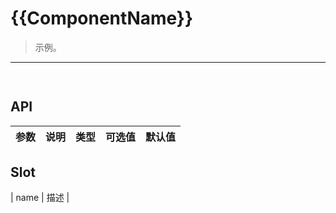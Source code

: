 # {{ComponentName}}

> 示例。
---

<template>
  <div>
  </div>
</template>

<script>
export default {
  methods:{

  }
};
</script>

```html
    
```

## API

| 参数     | 说明         | 类型    | 可选值                   | 默认值  |
| -------- | ------------ | ------- | ------------------------ | ------- |


## Slot

| name | 描述             |

